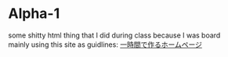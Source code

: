 # Alpha-1
some shitty html thing that I did during class because I was board 
<br>
mainly using this site as guidlines: [一時間で作るホームページ](http://www.shoshinsha.com/hp/)
